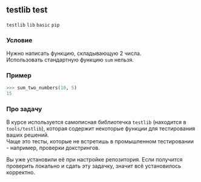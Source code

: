 ## testlib test 

`testlib` `lib` `basic` `pip`

### Условие

Нужно написать функцию, складывающую 2 числа.  
Использовать стандартную функцию `sum` нельзя.

### Пример

```python
>>> sum_two_numbers(10, 5)
15
```


### Про задачу

В курсе используется самописная библиотечка `testlib` (находится в `tools/testlib`), 
которая содержит некоторые функции для тестирования ваших решений.  
Чаще это тесты, которые не встретишь в промышленном тестировании - например, проверки докстрингов.

Вы уже установили её при настройке репозитория. Если получится проверить локально и сдать эту задачку, значит всё установилось корректно.

